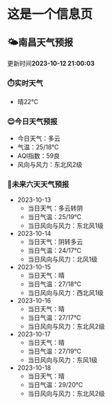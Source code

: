 # 这是一个信息页 
## 🌤️**南昌**天气预报
更新时间**2023-10-12 21:00:03**
### ⏱️实时天气
- 晴22℃
### 😊今日天气预报
- 今日天气：多云
- 气温：25/18℃
- AQI指数：59良
- 风向与风力：东北风2级
### 🤩未来六天天气预报
- 2023-10-13
  - 当日天气：多云转阴
  - 当日气温：25/19℃
  - 当日风向与风力：东北风1级
- 2023-10-14
  - 当日天气：阴转多云
  - 当日气温：24/17℃
  - 当日风向与风力：北风1级
- 2023-10-15
  - 当日天气：晴
  - 当日气温：27/18℃
  - 当日风向与风力：西北风1级
- 2023-10-16
  - 当日天气：晴
  - 当日气温：27/17℃
  - 当日风向与风力：东北风2级
- 2023-10-17
  - 当日天气：晴
  - 当日气温：27/19℃
  - 当日风向与风力：东风1级
- 2023-10-18
  - 当日天气：晴
  - 当日气温：29/20℃
  - 当日风向与风力：东北风2级

